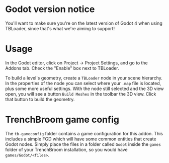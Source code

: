 # Godot version notice
You'll want to make sure you're on the latest version of Godot 4 when using TBLoader, since that's
what we're aiming to support!

# Usage
In the Godot editor, click on Project -> Project Settings, and go to the Addons tab. Check the "Enable" box next to TBLoader.

To build a level's geometry, create a `TBLoader` node in your scene hierarchy. In the properties of
the node you can select where your `.map` file is located, plus some more useful settings. With the
node still selected and the 3D view open, you will see a button `Build Meshes` in the toolbar the 3D
view. Click that button to build the geometry.

# TrenchBroom game config
The `tb-gameconfig` folder contains a game configuration for this addon. This includes a simple FGD
which will have some common entities that create Godot nodes. Simply place the files in a folder
called `Godot` inside the `games` folder of your TrenchBroom installation, so you would have
`games/Godot/<files>`.
